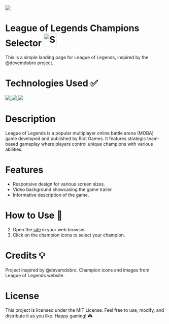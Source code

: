 <img src ="https://files.tecnoblog.net/wp-content/uploads/2019/05/league-of-legends.jpg">

# League of Legends Champions Selector <a href="https://emoji.gg/emoji/8396-square-lol"><img src="https://cdn3.emoji.gg/emojis/8396-square-lol.png" width="40px" height="40px" alt="Square_Lol"></a>

This is a simple landing page for League of Legends, inspired by the @devemdobro project.

# Technologies Used ✅
<a href="https://skillicons.dev">
    <img src="https://skillicons.dev/icons?i=html" />
    <img src="https://skillicons.dev/icons?i=css" />
    <img src="https://skillicons.dev/icons?i=js" />
</a>

# Description
League of Legends is a popular multiplayer online battle arena (MOBA) game developed and published by Riot Games. It features strategic team-based gameplay where players control unique champions with various abilities.

# Features
- Responsive design for various screen sizes.
- Video background showcasing the game trailer.
- Informative description of the game.

# How to Use 🚀 
2. Open the [site](https://lol-landing-page-black.vercel.app/) in your web browser.
3. Click on the champion icons to select your champion.

# Credits 💡
Project inspired by @devemdobro.
Champion icons and images from League of Legends website.

# License
This project is licensed under the MIT License. Feel free to use, modify, and distribute it as you like. Happy gaming! 🎮
